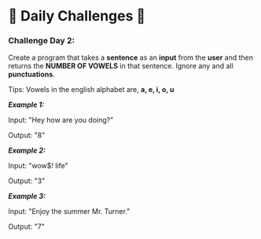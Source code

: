 
# :rocket: Daily Challenges :rocket:

### Challenge Day 2:
Create a program that takes a **sentence** as an **input** from the **user** and then returns the **NUMBER OF VOWELS** in that sentence. Ignore any and all **punctuations**.

Tips: Vowels in the english alphabet are, **a, e, i, o, u**

***Example 1:***

Input: "Hey how are you doing?"

Output: "8"


***Example 2:***

Input: "wow$! life"

Output: "3"


***Example 3:***

Input: "Enjoy the summer Mr. Turner."

Output: "7"

